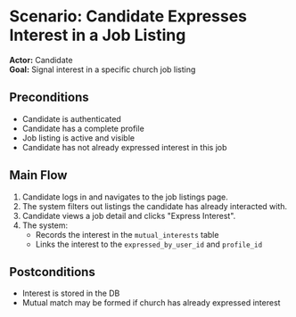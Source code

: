 # Scenario: Candidate Expresses Interest in a Job Listing

**Actor:** Candidate  
**Goal:** Signal interest in a specific church job listing

## Preconditions
- Candidate is authenticated
- Candidate has a complete profile
- Job listing is active and visible
- Candidate has not already expressed interest in this job

## Main Flow
1. Candidate logs in and navigates to the job listings page.
2. The system filters out listings the candidate has already interacted with.
3. Candidate views a job detail and clicks "Express Interest".
4. The system:
   - Records the interest in the `mutual_interests` table
   - Links the interest to the `expressed_by_user_id` and `profile_id`

## Postconditions
- Interest is stored in the DB
- Mutual match may be formed if church has already expressed interest

